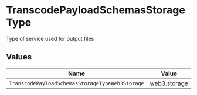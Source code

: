 # TranscodePayloadSchemasStorageType

Type of service used for output files


## Values

| Name                                            | Value                                           |
| ----------------------------------------------- | ----------------------------------------------- |
| `TranscodePayloadSchemasStorageTypeWeb3Storage` | web3.storage                                    |